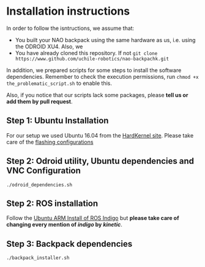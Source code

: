 # Installation instructions

In order to follow the isntructions, we assume that:

* You built your NAO backpack using the same hardware as us, i.e. using the ODROID XU4. Also, we 
* You have already cloned this repository. If not `git clone https://www.github.com/uchile-robotics/nao-backpachk.git`

In addition, we prepared scripts for some steps to install the software dependencies. Remember to check the execution permissions, run `chmod +x the_problematic_script.sh` to enable this.

Also, if you notice that our scripts lack some packages, please **tell us or add them by pull request**.


## Step 1: Ubuntu Installation
For our setup we used Ubuntu 16.04 from the [HardKernel site](http://odroid.com/dokuwiki/doku.php?id=en:xu3_release_linux_ubuntu). Please take care of the [flashing configurations](http://odroid.com/dokuwiki/doku.php?id=en:odroid_flashing_tools)

## Step 2: Odroid utility, Ubuntu dependencies and VNC Configuration

    ./odroid_dependencies.sh

## Step 2: ROS installation
Follow the [Ubuntu ARM Install of ROS Indigo](http://wiki.ros.org/indigo/Installation/UbuntuARM) but **please take care of changing every mention of _indigo_ by _kinetic_**.


## Step 3: Backpack dependencies

    ./backpack_installer.sh

